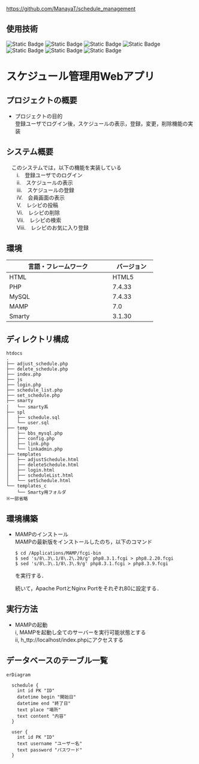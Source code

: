https://github.com/ManayaT/schedule_management

## 使用技術
![Static Badge](https://img.shields.io/badge/HTML-black) ![Static Badge](https://img.shields.io/badge/JavaScript-black) ![Static Badge](https://img.shields.io/badge/css-black) ![Static Badge](https://img.shields.io/badge/PHP-purple) ![Static Badge](https://img.shields.io/badge/MySQL-lightblue) ![Static Badge](https://img.shields.io/badge/MAMP-gray) ![Static Badge](https://img.shields.io/badge/Smarty-yellow)

# スケジュール管理用Webアプリ

## プロジェクトの概要
- プロジェクトの目的 <br>
  登録ユーザでログイン後，スケジュールの表示，登録，変更，削除機能の実装

## システム概要
　このシステムでは，以下の機能を実装している<br>
　　i.　登録ユーザでのログイン<br>
　　ii.　スケジュールの表示<br>
　　iii.　スケジュールの登録<br>
　　iV.　会員画面の表示<br>
　　V.　レシピの投稿<br>
　　Vi.　レシピの削除<br>
　　Vii.　レシピの検索<br>
　　Viii.　レシピのお気に入り登録<br>

## 環境
| 言語・フレームワーク　　　　　 　 | バージョン 　|
| ------------------ | -------- |
| HTML               | HTML5    |
| PHP                | 7.4.33   |
| MySQL              | 7.4.33   |
| MAMP               | 7.0      |
| Smarty             | 3.1.30   |


## ディレクトリ構成
```
htdocs
.
├── adjust_schedule.php
├── delete_schedule.php
├── index.php
├── js
├── login.php
├── schedule_list.php
├── set_schedule.php
├── smarty
│   └── smarty系
├── spl
│   ├── schedule.sql
│   └── user.sql
├── temp
│   ├── bbs_mysql.php
│   ├── config.php
│   ├── link.php
│   └── linkadmin.php
├── templates
│   ├── adjustSchedule.html
│   ├── deleteSchedule.html
│   ├── login.html
│   ├── scheduleList.html
│   └── setSchedule.html
└── templates_c
    └── Smarty用フォルダ
※一部省略
```

## 環境構築
- MAMPのインストール<br>
  MAMPの最新版をインストールしたのち，以下のコマンド
  ```
  $ cd /Applications/MAMP/fcgi-bin
  $ sed 's/8\.3\.1/8\.2\.20/g' php8.3.1.fcgi > php8.2.20.fcgi
  $ sed 's/8\.3\.1/8\.3\.9/g' php8.3.1.fcgi > php8.3.9.fcgi
  ```
  を実行する．

  続いて，Apache PortとNginx Portをそれぞれ80に設定する．

## 実行方法
- MAMPの起動<br>
  i, MAMPを起動し全てのサーバーを実行可能状態とする<br>
  ii, h_ttp://localhost/index.phpにアクセスする

## データベースのテーブル一覧

```mermaid
erDiagram

  schedule {
    int id PK "ID"
    datetime begin "開始日"
    datetime end "終了日"
    text place "場所"
    text content "内容"
  }

  user {
    int id PK "ID"
    text username "ユーザー名"
    text password "パスワード"
  }
```

